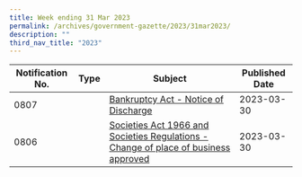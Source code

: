 ```yaml
---
title: Week ending 31 Mar 2023
permalink: /archives/government-gazette/2023/31mar2023/
description: ""
third_nav_title: "2023"
---
```

| Notification No. | Type | Subject | Published Date |
| -------- | -------- | -------- | --- |
| 0807     |  |[Bankruptcy Act - Notice of Discharge](/files/Government%20gazette/Week%20ending%2031%20mar%202023/prepress63816306280103548423gg0790.pdf)    |  2023-03-30|
| 0806     |  	|[Societies Act 1966 and Societies Regulations - Change of place of business approved](/files/Government%20gazette/Week%20ending%2031%20mar%202023/prepress63816306322743785423gg0822.pdf)   |  2023-03-30|